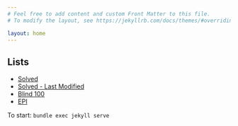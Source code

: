 ```yaml
---
# Feel free to add content and custom Front Matter to this file.
# To modify the layout, see https://jekyllrb.com/docs/themes/#overriding-theme-defaults

layout: home
---
```



Lists
------------
- [Solved](pages/lists/solved.html)
- [Solved - Last Modified](pages/lists/solvedLastModified.html)
- [Blind 100](pages/lists/blind100.html)
- [EPI](pages/lists/epi.html)


To start:
``` bundle exec jekyll serve ```
